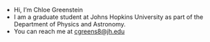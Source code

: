 - Hi, I’m Chloe Greenstein
- I am a graduate student at Johns Hopkins University as part of the Department of Physics and Astronomy.
- You can reach me at cgreens8@jh.edu

<!---
cgreens8/cgreens8 is a ✨ special ✨ repository because its `README.md` (this file) appears on your GitHub profile.
You can click the Preview link to take a look at your changes.
--->
